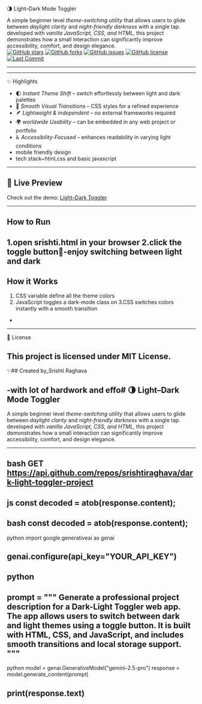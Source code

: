  🌗 Light–Dark Mode Toggler  

A simple beginner level *theme-switching utility* that allows users to glide between *daylight clarity* and *night-friendly darkness* with a single tap.  
developed with *vanilla JavaScript, CSS, and HTML*, this project demonstrates how a small interaction can significantly improve accessibility, comfort, and design elegance.  
[![GitHub stars](https://img.shields.io/github/stars/srishtiraghava/dark-light-toggler?style=social)](https://github.com/srishtiraghava/dark-light-toggler/stargazers)
[![GitHub forks](https://img.shields.io/github/forks/srishtiraghava/dark-light-toggler?style=social)](https://github.com/srishtiraghava/dark-light-toggler/network/members)
[![GitHub issues](https://img.shields.io/github/issues/srishtiraghava/dark-light-toggler)](https://github.com/srishtiraghava/dark-light-toggler/issues)
[![GitHub license](https://img.shields.io/github/license/srishtiraghava/dark-light-toggler)](https://github.com/srishtiraghava/dark-light-toggler/blob/main/LICENSE)
[![Last Commit](https://img.shields.io/github/last-commit/srishtiraghava/dark-light-toggler)](https://github.com/srishtiraghava/dark-light-toggler/commits/main)

---


---

 ✨ Highlights
- 🌓 *Instant Theme Shift* – switch effortlessly between light and dark palettes  
- 🎨 *Smooth Visual Transitions* – CSS styles for a refined experience  
- 🪶 *Lightweight & independent* – no external frameworks required 
- 🌍 *worldwide Usability* – can be embedded in any web project or portfolio  
- ♿ *Accessibility-Focused* – enhances readability in varying light conditions
- mobile friendly design
- tech stack~html,css and basic javascript

---

## 🚀 Live Preview
Check out the demo: [Light–Dark Toggler](https://github.com/srishtiraghava/dark-light-toggler-project/blob/main/README.md#-lightdark-mode-togglerr)  

---

## How to Run
1.open srishti.html in your browser
2.click the toggle button🔘-enjoy switching between light and dark
---

## How it Works
1. CSS variable define all the theme colors
2. JavaScript toggles a dark-mode class on <body>
3.CSS switches colors instantly with a smooth transition
-
---
📜 License

This project is licensed under MIT License.
---

✨## Created by_Srishti Raghava

-with lot of hardwork and effo# 🌗 Light–Dark Mode Toggler  
---
A simple beginner level *theme-switching utility* that allows users to glide between *daylight clarity* and *night-friendly darkness* with a single tap.  
developed with *vanilla JavaScript, CSS, and HTML*, this project demonstrates how a small interaction can significantly improve accessibility, comfort, and design elegance.  

---


bash
GET https://api.github.com/repos/srishtiraghava/dark-light-toggler-project
---
js
const decoded = atob(response.content);
---
bash
const decoded = atob(response.content);
---
python
import google.generativeai as genai

genai.configure(api_key="YOUR_API_KEY")
---
python
----
prompt = """
Generate a professional project description for a Dark-Light Toggler web app. 
The app allows users to switch between dark and light themes using a toggle button. 
It is built with HTML, CSS, and JavaScript, and includes smooth transitions and local storage support.
"""
---
python
model = genai.GenerativeModel("gemini-2.5-pro")
response = model.generate_content(prompt)

print(response.text)
---
